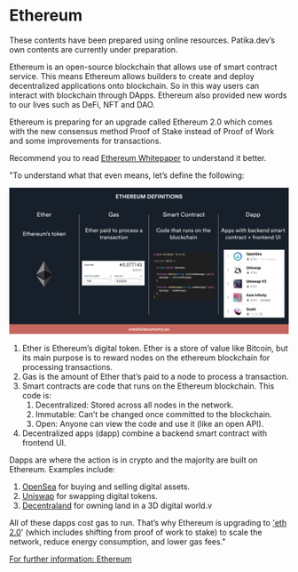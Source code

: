 # Ethereum

These contents have been prepared using online resources. Patika.dev’s own contents are currently under preparation.


Ethereum is an open-source blockchain that allows use of smart contract service. This means Ethereum allows builders to create and deploy decentralized applications onto blockchain. So in this way users can interact with blockchain through DApps. Ethereum also provided new words to our lives such as DeFi, NFT and DAO.  

Ethereum is preparing for an upgrade called Ethereum 2.0 which comes with the new consensus method Proof of Stake instead of Proof of Work and some improvements for transactions.

Recommend you to read [Ethereum Whitepaper]( https://ethereum.org/en/whitepaper/) to understand it better.

"To understand what that even means, let’s define the following:

![ethereum definitions](https://raw.githubusercontent.com/Kodluyoruz/taskforce/main/Web3/ethereum/figures/ethereum.png)

1. Ether is Ethereum’s digital token. Ether is a store of value like Bitcoin, but its main purpose is to reward nodes on the ethereum blockchain for processing transactions.
2. Gas is the amount of Ether that’s paid to a node to process a transaction. 
3. Smart contracts are code that runs on the Ethereum blockchain. This code is:
    1. Decentralized: Stored across all nodes in the network.
    2. Immutable: Can’t be changed once committed to the blockchain.
    3. Open: Anyone can view the code and use it (like an open API).
4. Decentralized apps (dapp) combine a backend smart contract with frontend UI.

Dapps are where the action is in crypto and the majority are built on Ethereum. Examples include:

1. [OpenSea](https://opensea.io/) for buying and selling digital assets.
2. [Uniswap](https://app.uniswap.org/#/swap?utm_source=StateOfTheDApps) for swapping digital tokens.
3. [Decentraland](https://decentraland.org/) for owning land in a 3D digital world.v

All of these dapps cost gas to run. That’s why Ethereum is upgrading to ['eth 2.0](https://ethereum.org/en/eth2/)' (which includes shifting from proof of work to stake) to scale the network, reduce energy consumption, and lower gas fees."

[For further information: Ethereum](https://creatoreconomy.so/p/curious-beginner-guide-to-crypto?s=r)





